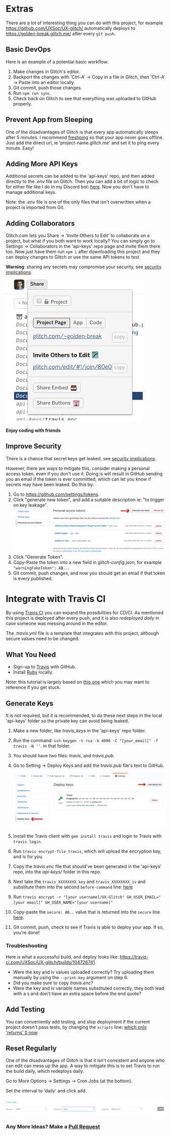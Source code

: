 # Extras

There are a lot of interesting thing you can do with this project, for example https://github.com/UXSoc/UX-glitch/ automatically deploys to https://golden-break.glitch.me/ after every `git push`.

## Basic DevOps

Here is an example of a potential basic workflow:

1. Make changes in Glitch's editor.
1. Backport the changes with 'Ctrl-A' -> Copy in a file in Glitch, then 'Ctrl-A' -> Paste into an editor locally.
1. Git commit, push those changes.
1. Run `npm run sync`.
1. Check back on Glitch to see that everything was uploaded to GitHub properly.

## Prevent App from Sleeping

One of the disadvantages of Glitch is that every app automatically sleeps after 5 minutes.
I recommend [freshping](https://www.freshworks.com/website-monitoring/) so that
your app never goes offline. Just add the direct url, ie 'project-name.glitch.me' and 
set it to ping every minute. Easy!

## Adding More API Keys

Additional secrets can be added to the 'api-keys' repo, and then added directly to the *.env* file on Glitch.
Then you can add a bit of logic to check for either file like I do in my Discord bot: [here](https://github.com/jhburns/val-bot/blob/f6756bbd6c084d30a9bace562f032f0d07489f15/bot.js#L77).
Now you don't have to manage additional keys.

Note: the *.env* file is one of the only files that isn't overwritten when a project is imported from Git. 

## Adding Collaborators
Glitch.com lets you Share -> 'Invite Others to Edit' to collaborate on a project, but what 
if you both want to work locally? You can simply go to Settings -> Collaborators in the 
'api-keys' repo page and invite them there too. Now just have them run `npm i` after 
downloading this project and they can deploy changes to Glitch or use the same API tokens
to test. 

**Warning**: sharing any secrets may compromise your security, see [security implications](https://github.com/UXSoc/UX-glitch/blob/master/Documentation/SECURITY_WARNING.md).
 
![Inviting friends](/Documentation/img/invite.png)

#### Enjoy coding with friends

## Improve Security

There is a chance that secret keys get leaked, see [security implications](https://github.com/UXSoc/UX-glitch/blob/master/Documentation/SECURITY_WARNING.md).

However, there are ways to mitigate this, consider making a personal access token, even if you don't use it.
Doing is will result in GitHub sending you an email if the token is ever committed, which can let you know 
if secrets may have been leaked. Do this by:
1. Go to https://github.com/settings/tokens.
1. Click "generate new token", and add a suitable description ie: "to trigger on key leakage".
    ![Making a new token](/Documentation/img/fake-token.png)
1. Click "Generate Token".
1. Copy-Paste the token into a new field in *glitch-config.json*, for example `"warningFakeToken": AB...`
1. Git commit, push changes, and now you should get an email if that token is every published.

# Integrate with Travis CI

By using [Travis CI](https://travis-ci.com/) you can expand the possibilities for CD/CI. As mentioned this
project is deployed after every push, and it is also *redeployed daily* in case someone was
messing around in the editor. 

The *.travis.yml* file is a template that integrates with this project, although secure values need 
to be changed.

## What You Need

- Sign-up to [Travis](https://travis-ci.com/) with GitHub.
- Install [Ruby](https://www.ruby-lang.org/en/documentation/installation/) locally.

Note: this tutorial is largely based on [this one](https://github.com/alrra/travis-scripts/blob/master/docs/github-deploy-keys.md)
which you may want to reference if you get stuck.

## Generate Keys
It is not required, but it is recommended, to do these next steps in the local 'api-keys' folder so 
the private key can avoid being leaked.

1. Make a new folder, like *travis_keys* in the 'api-keys' repo folder.
1. Run the command: `ssh-keygen -t rsa -b 4096 -C "[your_email]" -f travis -N ''`.  in that folder.
1. You should have two files: *travis*, and *travis.pub*.
1. Go to Setting -> Deploy Keys and add the *travis.pub* file's text to GitHub.

    ![How to add keys](/Documentation/img/deploy-key.png)
    
1. Install the Travis client with `gem install travis` and login to Travis with `travis login`.
1. Run `travis encrypt-file travis`, which will upload the encryption key, and iv for you.
1. Copy the *travis.enc* file that should've been generated in the 'api-keys' repo, into the *api-keys/* folder in this repo.
1. Next take the `travis_XXXXXXXX_key` and `travis_XXXXXXXX_iv` and substitute them into the 
second `before-command` line: [here](https://github.com/UXSoc/UX-glitch/blob/61fef3c7f967e1e8c163ffe700a47c4b1fc7294b/.travis.yml#L18)

1. Run `travis encrypt -r "[your username]/UX-Glitch" GH_USER_EMAIL="[your email]" GH_USER_NAME="[your username]"`

1. Copy-paste the `secure: AB..` value that is returned into the `secure` line [here](https://github.com/UXSoc/UX-glitch/blob/61fef3c7f967e1e8c163ffe700a47c4b1fc7294b/.travis.yml#L12).
 
1. Git commit, push, check to see if Travis is able to deploy your app. If so, you're done!

### Troubleshooting
Here is what a successful build, and deploy looks like: https://travis-ci.com/UXSoc/UX-glitch/builds/104726741 

- Were the key and iv values uploaded correctly? Try uploading them manually by using the `--print-key` argument on step 6.
- Did you make sure to copy *travis.enc*?
- Were the key and iv variable names substituted correctly, they both lead with a `$` and don't have an extra space before the end quote? 

## Add Testing

You can conveniently add testing, and stop deployment if the current
project doesn't pass tests, by changing the `scripts` line: [which only 'returns' 0 now](https://github.com/UXSoc/UX-glitch/blob/61fef3c7f967e1e8c163ffe700a47c4b1fc7294b/.travis.yml#L26).

## Reset Regularly

One of the disadvantages of Glitch is that it isn't consistent and anyone who can edit can mess up
the app. A way to mitigate this is to set Travis to run the build daily, which redeploys daily.

Go to More Options -> Settings -> Cron Jobs (at the bottom).

Set the interval to 'daily' and click add. 

![Adding a Cron job](/Documentation/img/travis-daily.png)

### Any More Ideas? Make a [Pull Request](https://github.com/UXSoc/UX-glitch/pulls)  
